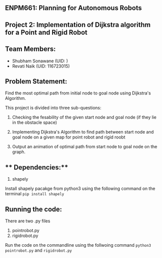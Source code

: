 ## **ENPM661: Planning for Autonomous Robots**

## **Project 2: Implementation of Dijkstra algorithm for a Point and Rigid Robot**

## **Team Members:**

  * Shubham Sonawane (UID:  )
  * Revati Naik (UID: 116723015)

## **Problem Statement:**
Find the most optimal path from initial node to goal node using Dijkstra's Algorithm.



This project is divided into three sub-questions:

1. Checking the fesability of the given start node and goal node (if they lie in the obstacle space)

2. Implementing Dijkstra's Algorithm to find path between start node and goal node on a given map for point robot and rigid roobt

3. Output an animation of optimal path from start node to goal node on the graph. 


## ** Dependencies:**

1. shapely 

Install shapely pacakge from python3 using the following command on the terminal  `pip install shapely`

## **Running the code:**

There are two .py files

1. pointrobot.py
2. rigidrobot.py

Run the code on the commandline using the follwoing command `python3 pointrobot.py` and `rigidrobot.py`


